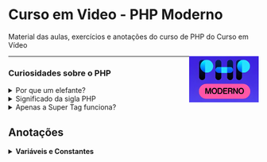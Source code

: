 
# Curso em Video - PHP Moderno


Material das aulas, exercícios e anotações do curso de PHP do Curso em Vídeo

<img src="imgs/phpmoderno_icon.jpg" width=140px align="right">

---


### Curiosidades sobre o PHP
<details>
    <summary>Por que um elefante?</summary>
    <br>
    Pois <a href="https://www.instagram.com/vincentpontier/"">Vincent</a> (criador do mascote), achou que as letras da sigla PHP, olhadas de um certo ângulo, parecia um elefante.
    <br>
    <img src="imgs/elephpant.png" width="130px">
</details>

<details>
    <summary>Significado da sigla PHP</summary>
    <br>
    <b>P</b>HP <b>H</b>ypertext <b>P</b>reprocessor.
</details>


<details>
    <summary>Apenas a Super Tag funciona?</summary>
    <br>

Não! no PHP existe outras 4 formas de colocar um código PHP dentro do HTML, além da forma mais comum, sendo a Super tag (`<?php ?>`). Entretanto, é recomendado utilizar a Super tag.



Nome            | Código   | Como utilizar 
 ---            | ---      | ---
Short open tag  | `<? ?>`  | Precisa habilitar *"short_open-tag"* no `php.ini`
Short open tag  | `<?= ?>` | Habilitada da mesma forma do item acima e **substitui o comando `echo`**
Asp tags        | `<% %>`  | Precisa habilitar *"asp_tags"* no `php.ini` e utilizar a versão **PHP <= 5.6**
Marca de script | `<script language="php"> </script>` | Apenas para **PHP <= 5.6.40**

</details>


## Anotações


<details>
    <summary>
    <b>Variáveis e Constantes</b>
    </summary>

As variáveis e constantes são espaços na memória, onde podemos armazenar valores e consulta-los quando quisermos. Porém, os valores nas `variáveis podem variar`, e os valores nas `constantes não variam`.

Como declarar | Exemplo 
---           | ---
`$nome`       | `$nome = 'Henrique'`
`const PAIS`  | `const PAIS = 'Brasil'`

*Obs: o nome das variáveis e constantes podem contem acentos, embora não seja uma boa prática.*

#### Regras para nomes indentificadores

1. Variáveis sempre começam com o **símbolo `$`**.
2. O segundo carácter (após o `$`) pode ser **letra** ou **símbolo**.
3. O terceiro pode ser **[a-z]**, **[A-Z]**, **[0-9]** e **[_]**.
4. Aceita caracteres da tabela **ASCII** a partir de **128**.
5. Aceita caracteres acentuados como **á**, **õ**, **ç**.
6. A linguagem é **case sensitive** em relação aos nomes.
7. Nomes especiais (indentificadores reservados) como o `$this` não podem ser usados.

#### Recomendações para dar nomes 

1. Tente dar nomes **claros** e de **fácil** identificação
1. Evite nomes muito **curtos** ou **longos**
1. Defina um **padrão** e siga em todo o projeto
1. Para **variáveis**, dê preferência a letras **minúsculas**
1. Para **constantes**, dê preferências a letras **maiúsculas**
1. Use **camelCase** para métodos e atributos
1. Use **SNAKE_CASE** para nomear constantes
</details>